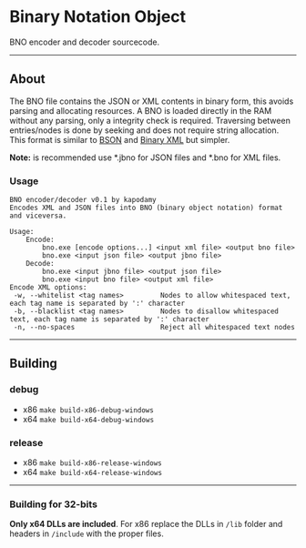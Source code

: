 # Binary Notation Object

BNO encoder and decoder sourcecode.

---

## About

The BNO file contains the JSON or XML contents in binary form, this avoids parsing and allocating resources.
A BNO is loaded directly in the RAM without any parsing, only a integrity check is required. Traversing between entries/nodes is done by seeking and does not require string allocation.
This format is similar to [BSON](https://wikipedia.org/wiki/BSON "BSON - Wikipedia") and [Binary XML](https://wikipedia.org/wiki/Binary_XML "Binary XML - Wikipedia") but simpler.

__Note:__ is recommended use \*.jbno for JSON files and \*.bno for XML files.

### Usage

```text
BNO encoder/decoder v0.1 by kapodamy
Encodes XML and JSON files into BNO (binary object notation) format and viceversa.

Usage:
    Encode:
        bno.exe [encode options...] <input xml file> <output bno file>
        bno.exe <input json file> <output jbno file>
    Decode:
        bno.exe <input jbno file> <output json file>
        bno.exe <input bno file> <output xml file>
Encode XML options:
 -w, --whitelist <tag names>         Nodes to allow whitespaced text, each tag name is separated by ':' character
 -b, --blacklist <tag names>         Nodes to disallow whitespaced text, each tag name is separated by ':' character
 -n, --no-spaces                     Reject all whitespaced text nodes
```

---

## Building

### debug

- x86 `make build-x86-debug-windows`
- x64 `make build-x64-debug-windows`

### release

- x86 `make build-x86-release-windows`
- x64 `make build-x64-release-windows`

---

### Building for 32-bits

__Only x64 DLLs are included__. For x86 replace the DLLs in `/lib` folder and headers in `/include` with the proper files.
